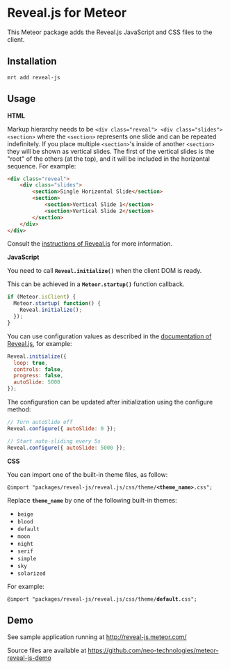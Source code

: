 Reveal.js for Meteor
====================

This Meteor package adds the Reveal.js JavaScript and CSS files to the client.

Installation
------------

`mrt add reveal-js`


Usage
-----

**HTML**

Markup hierarchy needs to be ``<div class="reveal"> <div class="slides"> <section>`` where the ``<section>`` represents one slide and can be repeated indefinitely. If you place multiple ``<section>``'s inside of another ``<section>`` they will be shown as vertical slides. The first of the vertical slides is the "root" of the others (at the top), and it will be included in the horizontal sequence. For example:

```html
<div class="reveal">
	<div class="slides">
		<section>Single Horizontal Slide</section>
		<section>
			<section>Vertical Slide 1</section>
			<section>Vertical Slide 2</section>
		</section>
	</div>
</div>
```

Consult the [instructions of Reveal.js](https://github.com/hakimel/reveal.js#instructions) for more information.


**JavaScript**

You need to call **`Reveal.initialize()`** when the client DOM is ready.

This can be achieved in a **`Meteor.startup()`** function callback.

```javascript
if (Meteor.isClient) {
  Meteor.startup( function() {
    Reveal.initialize();
  });
}
```

You can use configuration values as described in the [documentation of Reveal.js](https://github.com/hakimel/reveal.js#configuration), for example:

```javascript
Reveal.initialize({
  loop: true,
  controls: false,
  progress: false,
  autoSlide: 5000
});
```

The configuration can be updated after initialization using the configure method:

```javascript
// Turn autoSlide off
Reveal.configure({ autoSlide: 0 });

// Start auto-sliding every 5s
Reveal.configure({ autoSlide: 5000 });
```

**CSS**

You can import one of the built-in theme files, as follow:

`@import "packages/reveal-js/reveal.js/css/theme/`**`<theme_name>`**`.css";`


Replace **`theme_name`** by one of the following built-in themes:

  - `beige`
  - `blood`
  - `default`
  - `moon`
  - `night`
  - `serif`
  - `simple`
  - `sky`
  - `solarized`


For example:

`@import "packages/reveal-js/reveal.js/css/theme/`**`default`**`.css";`


Demo
----

See sample application running at http://reveal-js.meteor.com/

Source files are available at https://github.com/neo-technologies/meteor-reveal-js-demo
